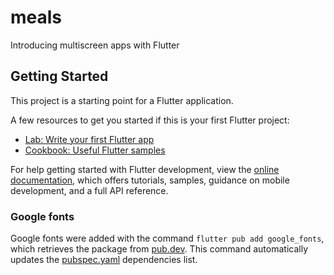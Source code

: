 # meals

Introducing multiscreen apps with Flutter

## Getting Started

This project is a starting point for a Flutter application.

A few resources to get you started if this is your first Flutter project:

- [Lab: Write your first Flutter app](https://docs.flutter.dev/get-started/codelab)
- [Cookbook: Useful Flutter samples](https://docs.flutter.dev/cookbook)

For help getting started with Flutter development, view the
[online documentation](https://docs.flutter.dev/), which offers tutorials,
samples, guidance on mobile development, and a full API reference.

### Google fonts

Google fonts were added with the command ```flutter pub add google_fonts```, which retrieves the
package from [pub.dev](https://pub.dev/). This command automatically updates the [pubspec.yaml](pubspec.yaml)
dependencies list.
